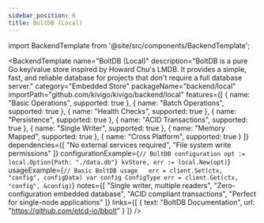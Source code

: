 ```yaml
---
sidebar_position: 6
title: BoltDB (Local)
---
```


import BackendTemplate from '@site/src/components/BackendTemplate';

<BackendTemplate
  name="BoltDB (Local)"
  description="BoltDB is a pure Go key/value store inspired by Howard Chu's LMDB. It provides a simple, fast, and reliable database for projects that don't require a full database server."
  category="Embedded Store"
  packageName="backend/local"
  importPath="github.com/kivigo/kivigo/backend/local"
  features={[
    { name: "Basic Operations", supported: true },
    { name: "Batch Operations", supported: true },
    { name: "Health Checks", supported: true },
    { name: "Persistence", supported: true },
    { name: "ACID Transactions", supported: true },
    { name: "Single Writer", supported: true },
    { name: "Memory Mapped", supported: true },
    { name: "Cross Platform", supported: true }
  ]}
  dependencies={[
    "No external services required",
    "File system write permissions"
  ]}
  configurationExample={`// BoltDB configuration
opt := local.Option{Path: "./data.db"}
kvStore, err := local.New(opt)`}
  usageExample={`// Basic BoltDB usage  
err = client.Set(ctx, "config", configData)
var config ConfigType
err = client.Get(ctx, "config", &config)`}
  notes={[
    "Single writer, multiple readers",
    "Zero-configuration embedded database",
    "ACID compliant transactions",
    "Perfect for single-node applications"
  ]}
  links={[
    { text: "BoltDB Documentation", url: "https://github.com/etcd-io/bbolt" }
  ]}
/>

